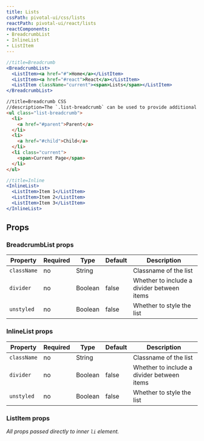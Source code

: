 ```yaml
---
title: Lists
cssPath: pivotal-ui/css/lists
reactPath: pivotal-ui/react/lists
reactComponents:
- BreadcrumbList
- InlineList
- ListItem
---
```


```jsx
//title=Breadcrumb
<BreadcrumbList>
  <ListItem><a href="#">Home</a></ListItem>
  <ListItem><a href="#react">React</a></ListItem>
  <ListItem className="current"><span>Lists</span></ListItem>
</BreadcrumbList>
```

```html
//title=Breadcrumb CSS
//description=The `.list-breadcrumb` can be used to provide additional page navigation. Breadcrumbs use their own monospace font-family.
<ul class="list-breadcrumb">
  <li>
    <a href="#parent">Parent</a>
  </li>
  <li>
    <a href="#child">Child</a>
  </li>
  <li class="current">
    <span>Current Page</span>
  </li>
</ul>
```

```jsx
//title=Inline
<InlineList>
  <ListItem>Item 1</ListItem>
  <ListItem>Item 2</ListItem>
  <ListItem>Item 3</ListItem>
</InlineList>
```

## Props

### BreadcrumbList props

Property    | Required | Type | Default | Description
------------|----------|------|---------|------------
`className` | no | String  |       | Classname of the list
`divider`   | no | Boolean | false | Whether to include a divider between items
`unstyled`  | no | Boolean | false | Whether to style the list

### InlineList props

Property    | Required | Type | Default | Description
------------|----------|------|---------|------------
`className` | no | String  |       | Classname of the list
`divider`   | no | Boolean | false | Whether to include a divider between items
`unstyled`  | no | Boolean | false | Whether to style the list

### ListItem props

_All props passed directly to inner `li` element._